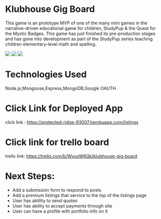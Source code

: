 # Klubhouse Gig Board
This game is an prototype MVP of one of the many mini games in the narrative-driven educational game for children, StudyPup & the Quest for the Mystic Badges. This game has just finished its pre-production stages and has gone into development as part of the StudyPup series teaching children elementary-level math and spelling. 


![](https://i.imgur.com/yMKSiFt.png)
![](https://i.imgur.com/hVhocrx.png)
![](https://i.imgur.com/oyO4lOS.png)

 

# Technologies Used
Node.js,Mongoose,Express,MongoDB,Google OAUTH

# Click Link for Deployed App

click link : https://protected-ridge-93007.herokuapp.com/listings

# Click link for trello board

trello link: https://trello.com/b/WvooW6Qk/klubhouse-gig-board

# Next Steps:

- Add a submission form to respond to posts
- Add a premium listings that service to the top of the listings page
- User has ablility to send quotes
- User has ability to accept payments through site
- User can have a profile with portfolio info on it


